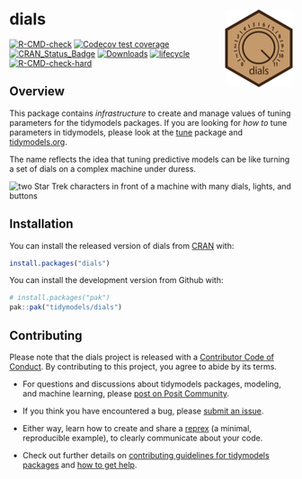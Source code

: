 
<!-- README.md is generated from README.Rmd. Please edit that file -->

# dials <a href="https://dials.tidymodels.org/"><img src="man/figures/logo.png" align="right" height="138" alt="a stylized black dial on a beige background" /></a>

<!-- badges: start -->

[![R-CMD-check](https://github.com/tidymodels/dials/actions/workflows/R-CMD-check.yaml/badge.svg)](https://github.com/tidymodels/dials/actions/workflows/R-CMD-check.yaml)
[![Codecov test
coverage](https://codecov.io/gh/tidymodels/dials/graph/badge.svg)](https://app.codecov.io/gh/tidymodels/dials)
[![CRAN_Status_Badge](http://www.r-pkg.org/badges/version/dials)](https://CRAN.R-project.org/package=dials)
[![Downloads](http://cranlogs.r-pkg.org/badges/dials)](https://CRAN.R-project.org/package=dials)
[![lifecycle](https://img.shields.io/badge/lifecycle-stable-brightgreen.svg)](https://lifecycle.r-lib.org/articles/stages.html)
[![R-CMD-check-hard](https://github.com/tidymodels/dials/actions/workflows/R-CMD-check-hard.yaml/badge.svg)](https://github.com/tidymodels/dials/actions/workflows/R-CMD-check-hard.yaml)

<!-- badges: end -->

## Overview

This package contains *infrastructure* to create and manage values of
tuning parameters for the tidymodels packages. If you are looking for
*how to* tune parameters in tidymodels, please look at the
[tune](https://tune.tidymodels.org/) package and
[tidymodels.org](https://www.tidymodels.org/).

The name reflects the idea that tuning predictive models can be like
turning a set of dials on a complex machine under duress.

<img src="https://tos.trekcore.com/gallery/albums/screencaps/season1/106-naked-time/naked-time-br-604.jpg" width="576" alt="two Star Trek characters in front of a machine with many dials, lights, and buttons">

## Installation

You can install the released version of dials from
[CRAN](https://CRAN.R-project.org) with:

``` r
install.packages("dials")
```

You can install the development version from Github with:

``` r
# install.packages("pak")
pak::pak("tidymodels/dials")
```

## Contributing

Please note that the dials project is released with a [Contributor Code
of Conduct](https://dials.tidymodels.org/CODE_OF_CONDUCT.html). By
contributing to this project, you agree to abide by its terms.

- For questions and discussions about tidymodels packages, modeling, and
  machine learning, please [post on Posit
  Community](https://forum.posit.co/new-topic?category_id=15&tags=tidymodels,question).

- If you think you have encountered a bug, please [submit an
  issue](https://github.com/tidymodels/dials/issues).

- Either way, learn how to create and share a
  [reprex](https://reprex.tidyverse.org/articles/articles/learn-reprex.html)
  (a minimal, reproducible example), to clearly communicate about your
  code.

- Check out further details on [contributing guidelines for tidymodels
  packages](https://www.tidymodels.org/contribute/) and [how to get
  help](https://www.tidymodels.org/help/).
